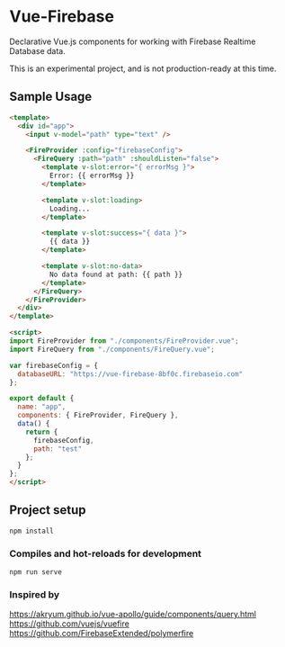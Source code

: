 # Vue-Firebase

Declarative Vue.js components for working with Firebase Realtime Database data.

This is an experimental project, and is not production-ready at this time.

## Sample Usage

```html
<template>
  <div id="app">
    <input v-model="path" type="text" />

    <FireProvider :config="firebaseConfig">
      <FireQuery :path="path" :shouldListen="false">
        <template v-slot:error="{ errorMsg }">
          Error: {{ errorMsg }}
        </template>

        <template v-slot:loading>
          Loading...
        </template>

        <template v-slot:success="{ data }">
          {{ data }}
        </template>

        <template v-slot:no-data>
          No data found at path: {{ path }}
        </template>
      </FireQuery>
    </FireProvider>
  </div>
</template>

<script>
import FireProvider from "./components/FireProvider.vue";
import FireQuery from "./components/FireQuery.vue";

var firebaseConfig = {
  databaseURL: "https://vue-firebase-8bf0c.firebaseio.com"
};

export default {
  name: "app",
  components: { FireProvider, FireQuery },
  data() {
    return {
      firebaseConfig,
      path: "test"
    };
  }
};
</script>
```

## Project setup
```
npm install
```

### Compiles and hot-reloads for development
```
npm run serve
```

### Inspired by
https://akryum.github.io/vue-apollo/guide/components/query.html
https://github.com/vuejs/vuefire
https://github.com/FirebaseExtended/polymerfire
